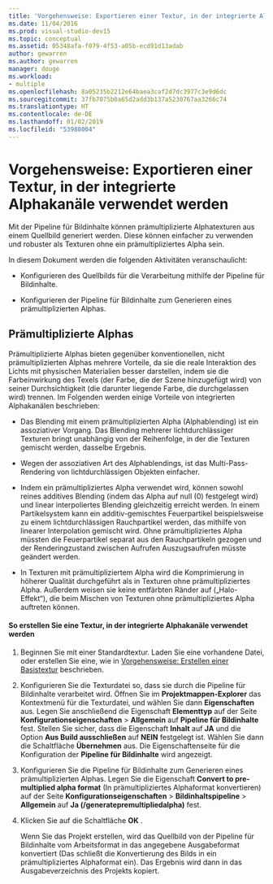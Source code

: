 ```yaml
---
title: 'Vorgehensweise: Exportieren einer Textur, in der integrierte Alphakanäle verwendet werden'
ms.date: 11/04/2016
ms.prod: visual-studio-dev15
ms.topic: conceptual
ms.assetid: 05348afa-f079-4f53-a05b-ecd91d13adab
author: gewarren
ms.author: gewarren
manager: douge
ms.workload:
- multiple
ms.openlocfilehash: 8a05235b2212e64baea3caf2d7dc3977c3e9d6dc
ms.sourcegitcommit: 37fb7075b0a65d2add3b137a5230767aa3266c74
ms.translationtype: HT
ms.contentlocale: de-DE
ms.lasthandoff: 01/02/2019
ms.locfileid: "53988004"
---
```

# <a name="how-to-export-a-texture-that-has-premultiplied-alpha"></a>Vorgehensweise: Exportieren einer Textur, in der integrierte Alphakanäle verwendet werden

Mit der Pipeline für Bildinhalte können prämultiplizierte Alphatexturen aus einem Quellbild generiert werden. Diese können einfacher zu verwenden und robuster als Texturen ohne ein prämultipliziertes Alpha sein.

In diesem Dokument werden die folgenden Aktivitäten veranschaulicht:

-   Konfigurieren des Quellbilds für die Verarbeitung mithilfe der Pipeline für Bildinhalte.

-   Konfigurieren der Pipeline für Bildinhalte zum Generieren eines prämultiplizierten Alphas.

## <a name="premultiplied-alpha"></a>Prämultiplizierte Alphas
 Prämultiplizierte Alphas bieten gegenüber konventionellen, nicht prämultiplizierten Alphas mehrere Vorteile, da sie die reale Interaktion des Lichts mit physischen Materialien besser darstellen, indem sie die Farbeinwirkung des Texels (der Farbe, die der Szene hinzugefügt wird) von seiner Durchsichtigkeit (die darunter liegende Farbe, die durchgelassen wird) trennen. Im Folgenden werden einige Vorteile von integrierten Alphakanälen beschrieben:

-   Das Blending mit einem prämultiplizierten Alpha (Alphablending) ist ein assoziativer Vorgang. Das Blending mehrerer lichtdurchlässiger Texturen bringt unabhängig von der Reihenfolge, in der die Texturen gemischt werden, dasselbe Ergebnis.

-   Wegen der assoziativen Art des Alphablendings, ist das Multi-Pass-Rendering von lichtdurchlässigen Objekten einfacher.

-   Indem ein prämultipliziertes Alpha verwendet wird, können sowohl reines additives Blending (indem das Alpha auf null (0) festgelegt wird) und linear interpoliertes Blending gleichzeitig erreicht werden. In einem Partikelsystem kann ein additiv-gemischtes Feuerpartikel beispielsweise zu einem lichtdurchlässigen Rauchpartikel werden, das mithilfe von linearer Interpolation gemischt wird. Ohne prämultipliziertes Alpha müssten die Feuerpartikel separat aus den Rauchpartikeln gezogen und der Renderingzustand zwischen Aufrufen Auszugsaufrufen müsste geändert werden.

-   In Texturen mit prämultipliziertem Alpha wird die Komprimierung in höherer Qualität durchgeführt als in Texturen ohne prämultipliziertes Alpha. Außerdem weisen sie keine entfärbten Ränder auf („Halo-Effekt“), die beim Mischen von Texturen ohne prämultipliziertes Alpha auftreten können.

#### <a name="to-create-a-texture-that-uses-premultiplied-alpha"></a>So erstellen Sie eine Textur, in der integrierte Alphakanäle verwendet werden

1. Beginnen Sie mit einer Standardtextur. Laden Sie eine vorhandene Datei, oder erstellen Sie eine, wie in [Vorgehensweise: Erstellen einer Basistextur](../designers/how-to-create-a-basic-texture.md) beschrieben.

2. Konfigurieren Sie die Texturdatei so, dass sie durch die Pipeline für Bildinhalte verarbeitet wird. Öffnen Sie im **Projektmappen-Explorer** das Kontextmenü für die Texturdatei, und wählen Sie dann **Eigenschaften** aus. Legen Sie anschließend die Eigenschaft **Elementtyp** auf der Seite **Konfigurationseigenschaften** > **Allgemein** auf **Pipeline für Bildinhalte** fest. Stellen Sie sicher, dass die Eigenschaft **Inhalt** auf **JA** und die Option **Aus Build ausschließen** auf **NEIN** festgelegt ist. Wählen Sie dann die Schaltfläche **Übernehmen** aus. Die Eigenschaftenseite für die Konfiguration der **Pipeline für Bildinhalte** wird angezeigt.

3. Konfigurieren Sie die Pipeline für Bildinhalte zum Generieren eines prämultiplizierten Alphas. Legen Sie die Eigenschaft **Convert to pre-multiplied alpha format** (In prämultipliziertes Alphaformat konvertieren) auf der Seite **Konfigurationseigenschaften** > **Bildinhaltspipeline** > **Allgemein** auf **Ja (/generatepremultipliedalpha)** fest.

4. Klicken Sie auf die Schaltfläche **OK** .

   Wenn Sie das Projekt erstellen, wird das Quellbild von der Pipeline für Bildinhalte vom Arbeitsformat in das angegebene Ausgabeformat konvertiert (Das schließt die Konvertierung des Bilds in ein prämultipliziertes Alphaformat ein). Das Ergebnis wird dann in das Ausgabeverzeichnis des Projekts kopiert.
